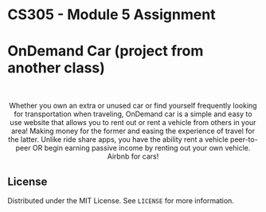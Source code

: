 # CS305 - Module 5 Assignment

# OnDemand Car (project from another class)
<!-- PROJECT LOGO -->
<br />
<div align="center">
  
  <p>
    Whether you own an extra or unused car or find yourself frequently looking for transportation when traveling, OnDemand car is a simple and easy to use website that allows you to rent out or rent a vehicle from others in your area! Making money for the former and easing the experience of travel for the latter. Unlike ride share apps, you have the ability rent a vehicle peer-to-peer OR begin earning passive income by renting out your own vehicle. Airbnb for cars!
  </p>
</div>


<!-- LICENSE -->
## License

Distributed under the MIT License. See `LICENSE` for more information.
